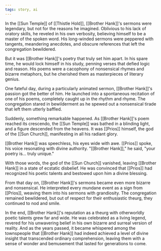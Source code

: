 ```yaml
---
tags: story, ai
---
```

In the [[Sun Temple]] of [[Thistle Hold]], [[Brother Hank]]'s sermons were legendary, but not for the reasons he imagined. Oblivious to his lack of oratory skills, he reveled in his own verbosity, believing himself to be a master of the spoken word. His long-winded sermons were peppered with tangents, meandering anecdotes, and obscure references that left the congregation bewildered.

But it was [[Brother Hank]]'s poetry that truly set him apart. In his spare time, he would lock himself in his study, penning verses that defied logic and reason. His poems were a cacophony of nonsensical rhymes and bizarre metaphors, but he cherished them as masterpieces of literary genius.

One fateful day, during a particularly animated sermon, [[Brother Hank]]'s passion got the better of him. He launched into a spontaneous recitation of one of his poems, completely caught up in the rhythm and rhyme. The congregation stared in bewilderment as he spewed out a nonsensical tirade that left them utterly baffled.

Suddenly, something remarkable happened. As [[Brother Hank]]'s poem reached its crescendo, the [[Sun Temple]] was bathed in a blinding light, and a figure descended from the heavens. It was [[Prios]] himself, the god of the [[Sun Church]], manifesting in all his radiant glory.

[[Brother Hank]] was speechless, his eyes wide with awe. [[Prios]] spoke, his voice resonating with divine authority. "[[Brother Hank]]," he said, "your poetry is... truly unique."

With those words, the god of the [[Sun Church]] vanished, leaving [[Brother Hank]] in a state of ecstatic disbelief. He was convinced that [[Prios]] had recognized his poetic talents and bestowed upon him a divine blessing.

From that day on, [[Brother Hank]]'s sermons became even more bizarre and nonsensical. He interpreted every mundane event as a sign from [[Prios]], weaving them into his sermons with grandiosity. The congregation remained bewildered, but out of respect for their enthusiastic theurg, they continued to nod and smile.

In the end, [[Brother Hank]]'s reputation as a theurg with otherworldly poetic talents grew far and wide. He was celebrated as a living legend, revered for his unwavering belief in his own bizarre and surreal version of reality. And as the years passed, it became whispered among the townspeople that [[Brother Hank]] had indeed achieved a level of divine insight that transcended ordinary comprehension, leaving them with a sense of wonder and bemusement that lasted for generations to come.